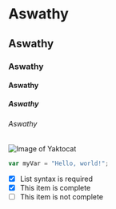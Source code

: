 # Aswathy
## Aswathy
### Aswathy 
#### Aswathy
##### Aswathy
###### Aswathy
![Image of Yaktocat](https://octodex.github.com/images/yaktocat.png)
``` javascript
var myVar = "Hello, world!";
```
- [x] List syntax is required
- [x] This item is complete
- [ ] This item is not complete
